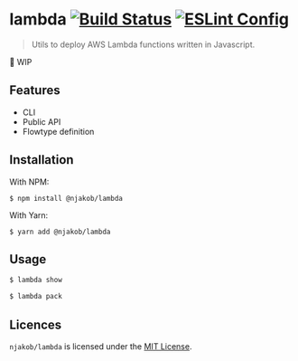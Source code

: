 
# lambda [![Build Status][build-status-image]][travis] [![ESLint Config][eslint-config-image]][eslint-config]

> Utils to deploy AWS Lambda functions written in Javascript.

:rotating_light: WIP

## Features

* CLI
* Public API
* Flowtype definition

## Installation

With NPM:

```
$ npm install @njakob/lambda
```

With Yarn:

```
$ yarn add @njakob/lambda
```

## Usage

```sh
$ lambda show
```

```sh
$ lambda pack
```

## Licences

`njakob/lambda` is licensed under the [MIT License][licence].

[licence]: LICENSE
[eslint-config]: https://github.com/njakob/eslint-config
[npm]: https://nodei.co/npm/@njakob/lambda
[travis]: https://travis-ci.org/njakob/lambda
[npm-status-image]: https://img.shields.io/npm/v/@njakob/lambda.svg
[build-status-image]: https://travis-ci.org/njakob/lambda.svg?branch=master
[eslint-config-image]: https://img.shields.io/badge/eslint_config-njakob-463fd4.svg
